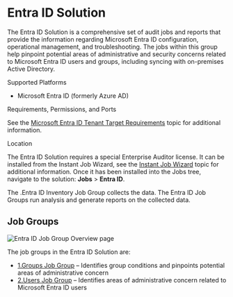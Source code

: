 # Entra ID Solution

The Entra ID Solution is a comprehensive set of audit jobs and reports that provide the information
regarding Microsoft Entra ID configuration, operational management, and troubleshooting. The jobs
within this group help pinpoint potential areas of administrative and security concerns related to
Microsoft Entra ID users and groups, including syncing with on-premises Active Directory.

Supported Platforms

- Microsoft Entra ID (formerly Azure AD)

Requirements, Permissions, and Ports

See the
[Microsoft Entra ID Tenant Target Requirements](/docs/accessanalyzer/11.6/config/entraid/overview.md)
topic for additional information.

Location

The Entra ID Solution requires a special Enterprise Auditor license. It can be installed from the
Instant Job Wizard, see the
[Instant Job Wizard](/docs/accessanalyzer/11.6/admin/jobs/instantjobs/overview.md)
topic for additional information. Once it has been installed into the Jobs tree, navigate to the
solution: **Jobs** > **Entra ID**.

The .Entra ID Inventory Job Group collects the data. The Entra ID Job Groups run analysis and
generate reports on the collected data.

## Job Groups

![Entra ID Job Group Overview page](/img/versioned_docs/accessanalyzer_11.6/accessanalyzer/admin/runninginstances/overviewpage.webp)

The job groups in the Entra ID Solution are:

- [1.Groups Job Group](/docs/accessanalyzer/11.6/solutions/entraid/groups/overview.md)
  – Identifies group conditions and pinpoints potential areas of administrative concern
- [2.Users Job Group](/docs/accessanalyzer/11.6/solutions/entraid/users/overview.md)
  – Identifies areas of administrative concern related to Microsoft Entra ID users
